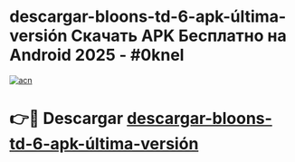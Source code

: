 # descargar-bloons-td-6-apk-última-versión Скачать APK Бесплатно на Android 2025 - #0knel

[![acn](https://github.com/user-attachments/assets/0f9c940e-d8b0-45ae-aac7-cd30a18b3e1c)](https://apps.freeplayer.one?title=descargar-bloons-td-6-apk-última-versión&ref=9RF)

# 👉🔴 Descargar [descargar-bloons-td-6-apk-última-versión](https://apps.freeplayer.one?title=descargar-bloons-td-6-apk-última-versión&ref=9RF)